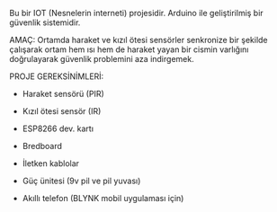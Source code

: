Bu bir IOT (Nesnelerin interneti) projesidir. Arduino ile geliştirilmiş bir güvenlik sistemidir.

AMAÇ:
Ortamda haraket ve kızıl ötesi sensörler senkronize bir şekilde çalışarak ortam hem ısı hem de haraket yayan bir cismin varlığını doğrulayarak güvenlik problemini aza indirgemek.

PROJE GEREKSİNİMLERİ:

- Haraket sensörü (PIR)

- Kızıl ötesi sensör (IR)

- ESP8266 dev. kartı

- Bredboard 

- İletken kablolar

- Güç ünitesi (9v pil ve pil yuvası)

- Akıllı telefon (BLYNK mobil uygulaması için)
